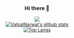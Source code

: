<center>
  
### Hi there 👋
![](https://komarev.com/ghpvc/?username=VatsalNarwal&color=black)
<br />
[![VatsalNarwal's github stats](https://github-readme-stats.vercel.app/api?username=VatsalNarwal&show_icons=true&theme=radical)](https://github.com/anuraghazra/github-readme-stats)
<br />
[![Top Langs](https://github-readme-stats.vercel.app/api/top-langs/?username=VatsalNarwal)](https://github.com/anuraghazra/github-readme-stats)
<br />
</center>
